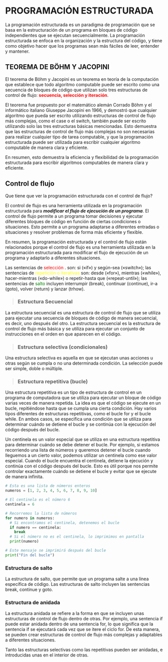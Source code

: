 # **PROGRAMACIÓN ESTRUCTURADA**

La programación estructurada es un paradigma de programación que se basa en la estructuración de un programa en bloques de código independientes que se ejecutan secuencialmente. La programación estructurada se enfoca en la organización y la estructura del código, y tiene como objetivo hacer que los programas sean más fáciles de leer, entender y mantener.

## **TEOREMA DE BÖHM Y JACOPINI**

El teorema de Böhm y Jacopini es un teorema en teoría de la computación que establece que todo algoritmo computable puede ser escrito como una secuencia de bloques de código que utilizan solo tres estructuras de control de flujo: <span style = "color:red">**secuencia, selección y iteración**</span>. 

El teorema fue propuesto por el matemático alemán Corrado Böhm y el informático italiano Giuseppe Jacopini en 1966, y demostró que cualquier algoritmo que pueda ser escrito utilizando estructuras de control de flujo más complejas, como el case o el switch, también puede ser escrito utilizando solo las tres estructuras básicas mencionadas. Esto demuestra que las estructuras de control de flujo más complejas no son necesarias para realizar cualquier tipo de tarea computable, y que la programación estructurada puede ser utilizada para escribir cualquier algoritmo computable de manera clara y eficiente.

En resumen, esto demuestra la eficiencia y flexibilidad de la programación estructurada para escribir algoritmos computables de manera clara y eficiente.

## **Control de flujo**

Que tiene que ver la programación estructurada con el control de flujo?

El control de flujo es una herramienta utilizada en la programación estructurada para _**modificar el flujo de ejecución de un programa**_. El control de flujo permite a un programa tomar decisiones y ejecutar diferentes bloques de código en función de ciertas condiciones o situaciones. Esto permite a un programa adaptarse a diferentes entradas o situaciones y resolver problemas de forma más eficiente y flexible.

En resumen, la programación estructurada y el control de flujo están relacionados porque el control de flujo es una herramienta utilizada en la programación estructurada para modificar el flujo de ejecución de un programa y adaptarlo a diferentes situaciones.

Las sentencias de <span style="color:red"> selección </span>. son: si («if») y según-sea («switch»); las sentencias de <span style="color:yellow">repetición o iterativas</span> son: desde («for»), mientras («while»), hacer-mientras («do-while») o repetir-hasta que («repeat-until»); las sentencias de <span style="color:green">salto</span> incluyen interrumpir (break), continuar (continue), ir-a (goto), volver (return) y lanzar (trhow).

>### **Estructura Secuencial**

La estructura secuencial es una estructura de control de flujo que se utiliza para ejecutar una secuencia de bloques de código de manera secuencial, es decir, uno después del otro. La estructura secuencial es la estructura de control de flujo más básica y se utiliza para ejecutar un conjunto de instrucciones en el orden en que aparecen en el código.

>### **Estructura selectiva (condicionales)**

Una estructura selectiva es aquella en que se ejecutan unas acciones u otras según se cumpla o no una
determinada condición. La selección puede ser simple, doble o múltiple.

>### **Estructura repetitiva (bucle)**

Una estructura repetitiva es un tipo de estructura de control en un programa de computadora que se utiliza para ejecutar un bloque de código varias veces de manera repetida. La idea es que el código se ejecute en un bucle, repitiéndose hasta que se cumpla una cierta condición. Hay varios tipos diferentes de estructuras repetitivas, como el bucle for y el bucle while. En ambos casos, se especifica una condición que se utiliza para determinar cuándo se detiene el bucle y se continúa con la ejecución del código después del bucle.

Un centinela es un valor especial que se utiliza en una estructura repetitiva para determinar cuándo se debe detener el bucle. Por ejemplo, si estamos recorriendo una lista de números y queremos detener el bucle cuando lleguemos a un cierto valor, podemos utilizar un centinela como ese valor especial. Cuando el bucle encuentra el centinela, detiene la ejecución y continúa con el código después del bucle. Esto es útil porque nos permite controlar exactamente cuándo se detiene el bucle y evitar que se ejecute de manera infinita.

```py
# Esta es una lista de números enteros
numeros = [1, 2, 3, 4, 5, 6, 7, 8, 9, 10]

# El centinela es el número 6
centinela = 6

# Recorremos la lista de números
for numero in numeros:
  # Si encontramos el centinela, detenemos el bucle
  if numero == centinela:
    break
  # Si el número no es el centinela, lo imprimimos en pantalla
  print(numero)

# Este mensaje se imprimirá después del bucle
print("Fin del bucle")
```

### **Estructura de salto**

La estructura de salto, que permite que un programa salte a una línea específica de código. Las estructuras de salto incluyen las sentencias break, continue y goto.

### **Estructura de anidada**

La estructura anidada se refiere a la forma en que se incluyen unas estructuras de control de flujo dentro de otras. Por ejemplo, una sentencia if puede estar anidada dentro de una sentencia for, lo que significa que la sentencia if se ejecutará cada vez que se itere el ciclo for. De esta manera, se pueden crear estructuras de control de flujo más complejas y adaptables a diferentes situaciones.

Tanto las estructuras selectivas como las repetitivas pueden ser anidadas, e introducidas unas en el interior
de otras.
